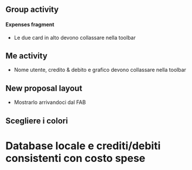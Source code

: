 ## Group activity
#### Expenses fragment

- Le due card in alto devono collassare nella toolbar

## Me activity

- Nome utente, credito & debito e grafico devono collassare nella toolbar

## New proposal layout

- Mostrarlo arrivandoci dal FAB

## Scegliere i colori

# Database locale e crediti/debiti consistenti con costo spese
